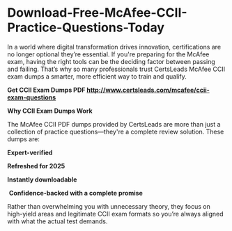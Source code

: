 # Download-Free-McAfee-CCII-Practice-Questions-Today
<p>In a world where digital transformation drives innovation, certifications are no longer optional they&rsquo;re essential. If you&#39;re preparing for the McAfee exam, having the right tools can be the deciding factor between passing and failing. That&rsquo;s why so many professionals trust CertsLeads McAfee CCII exam dumps a smarter, more efficient way to train and qualify.</p> <p><strong>Get CCII Exam Dumps PDF&nbsp;<a href="http://www.certsleads.com/mcafee/ccii-exam-questions">http://www.certsleads.com/mcafee/ccii-exam-questions</a></strong></p> <p><strong>Why CCII Exam Dumps Work</strong></p> <p>The McAfee CCII PDF dumps provided by CertsLeads are more than just a collection of practice questions&mdash;they&#39;re a complete review solution. These dumps are:</p> <p><strong>Expert-verified</strong></p> <p><strong>Refreshed for 2025</strong></p> <p><strong>Instantly downloadable</strong></p> <p>&nbsp;<strong>Confidence-backed with a complete promise</strong></p> <p>Rather than overwhelming you with unnecessary theory, they focus on high-yield areas and legitimate CCII exam formats so you&rsquo;re always aligned with what the actual test demands.</p> <p>&nbsp;</p>
